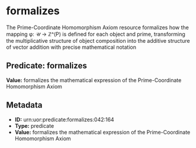 # formalizes

The Prime-Coordinate Homomorphism Axiom resource formalizes how the mapping φ: 𝒰 → ℤ^(P) is defined for each object and prime, transforming the multiplicative structure of object composition into the additive structure of vector addition with precise mathematical notation

## Predicate: formalizes

**Value:** formalizes the mathematical expression of the Prime-Coordinate Homomorphism Axiom

## Metadata

- **ID:** urn:uor:predicate:formalizes:042:164
- **Type:** predicate
- **Value:** formalizes the mathematical expression of the Prime-Coordinate Homomorphism Axiom

